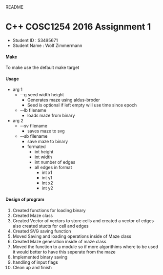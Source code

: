 README

# C++ COSC1254 2016 Assignment 1

- Student ID : S3495671
- Student Name : Wolf Zimmermann

#### Make
To make use the default make target

#### Usage
- arg 1
  - --g seed width height
    - Generates maze using aldus-broder
    - Seed is optional if left empty will use time since epoch
  - --lb filename
    - loads maze from binary
- arg 2
  - --sv filename
    - saves maze to svg
  - --sb filename
    - save maze to binary
    - formated
      - int height
      - int width
      - int number of edges
      - all edges in format
        - int x1
        - int y1
        - int x2
        - int y2

#### Design of program
1. Created functions for loading binary
2. Created Maze class
3. Created Vector of vectors to store cells and created a vector of edges also created stucts for cell and edges
4. Created SVG saving function
5. Moved Saving and loading operations inside of Maze class
6. Created Maze generation inside of maze class
7. Moved the function to a module so if more algorithims where to be used it would better to have this seperate from the maze
8. Implemented binary saving
9. handling of input flags
10. Clean up and finish
